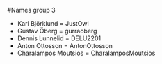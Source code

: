 #Names group 3

- Karl Björklund = JustOwl
- Gustav Öberg = gurraoberg
- Dennis Lunnelid = DELU2201
- Anton Ottosson = AntonOttosson
- Charalampos Moutsios = CharalamposMoutsios

